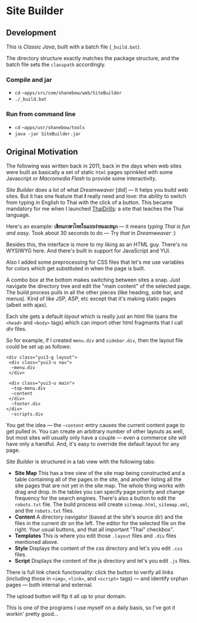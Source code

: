 # Site Builder

## Development

This is *Classic Java*, built with a batch file (`_build.bat`).

The directory structure exactly matches the package structure,
and the batch file sets the `classpath` accordingly.

### Compile and jar

* `cd` `~apps/src/com/shanebow/web/SiteBuilder`
* `./_build.bat`

### Run from command line

* `cd` `~apps/usr/shanebow/tools`
* `java -jar SiteBuilder.jar`

## Original Motivation

The following was written back in 2011, back in the days when web sites
were built as basically a set of static `html` pages sprinkled with some
Javascript or *Macromedia Flash* to provide some interactivity.

*Site Builder* does a lot of what *Dreamweaver* [did] — It helps you build web
 sites. But it has one feature that __I__ really need and love: the ability
 to switch from typing in English to Thai with the click of a button. This became
 mandatory for me when I launched [ThaiDrills](https://ThaiDrills.com):
 a site that teaches the Thai language.

Here's an example: __เขียนภาษาไทยในแบบง่ายและสนุก__ — it means *typing
 Thai is fun and easy*. Took about 30 seconds to do — Try *that* in
 *Dreamweaver* :)

Besides this, the interface is more to my liking as an HTML guy. There's no
 WYSIWYG here. And there's built in support for JavaScript and YUI.

Also I added some preprocessing for CSS files that let's me use variables for
 colors which get substituted in when the page is built.

A combo box at the bottom makes switching between sites a snap. Just navigate
 the directory tree and edit the "main content" of the selected page. The build
 process pulls in all the other pieces (like heading, side bar, and menus). Kind
 of like JSP, ASP, etc except that it's making static pages (albeit with ajax).

Each site gets a default *layout* which is really just an html file
 (sans the `<head>` and `<body>` tags) which can import other html
 fragments that I call *div* files.

So for example, if I created `menu.div` and `sidebar.div`,
 then the layout file could be set up as follows:

~~~ {.language-js .line-numbers}
<div class="yui3-g layout">
 <div class="yui3-u nav">
  ~menu.div
 </div>

 <div class="yui3-u main">
  ~top-menu.div
  ~content
 </div>
  ~footer.div
</div>
  ~scripts.div
~~~

You get the idea — the `~content` entry causes the current
 content page to get pulled in. You can create an arbitrary number of other
 layouts as well, but most sites will usually only have a couple — even a
 commerce site will have only a handful. And, it's easy to override the default
 layout for any page.

*Site Builder* is structured in a tab view with the following tabs:

* __Site Map__ This has a tree view of the site map being constructed and
   a table containing all of the pages in the site, and another listing all the
   site pages that are not yet in the site map. The whole thing works with drag
   and drop. In the tables you can specify page priority and change frequency for
   the search engines. There's also a button to edit the `robots.txt` file. The
   build process will create `sitemap.html`, `sitemap.xml`, and the `robots.txt` files.
* __Content__ A directory navigator (based at the site's source dir) and the
  files in the current dir on the left. The editor for the selected file on the
  right. Your usual buttons, and that all important "Thai" checkbox".
* __Templates__ This is where you edit those `.layout` files and `.div` files mentioned above.
* __Style__ Displays the content of the css directory and let's you edit `.css` files.
* __Script__ Displays the content of the js directory and let's you edit `.js` files.

There is full link check functionality: click the button to verify all links
 (including those in `<img>`, `<link>`, and `<script>` tags) —
 and identify orphan pages — both internal and external.

The upload button will ftp it all up to your domain.

This is one of the programs I use myself on a daily basis, so I've got it
 workin' pretty good...
